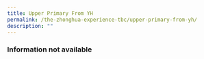 ```yaml
---
title: Upper Primary From YH
permalink: /the-zhonghua-experience-tbc/upper-primary-from-yh/
description: ""
---
```

### **Information not available**